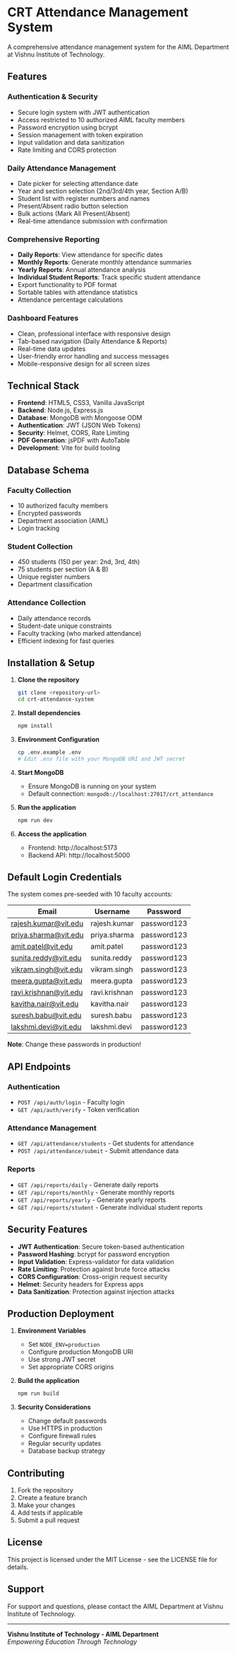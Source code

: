 # CRT Attendance Management System

A comprehensive attendance management system for the AIML Department at Vishnu Institute of Technology.

## Features

### Authentication & Security
- Secure login system with JWT authentication
- Access restricted to 10 authorized AIML faculty members
- Password encryption using bcrypt
- Session management with token expiration
- Input validation and data sanitization
- Rate limiting and CORS protection

### Daily Attendance Management
- Date picker for selecting attendance date
- Year and section selection (2nd/3rd/4th year, Section A/B)
- Student list with register numbers and names
- Present/Absent radio button selection
- Bulk actions (Mark All Present/Absent)
- Real-time attendance submission with confirmation

### Comprehensive Reporting
- **Daily Reports**: View attendance for specific dates
- **Monthly Reports**: Generate monthly attendance summaries
- **Yearly Reports**: Annual attendance analysis
- **Individual Student Reports**: Track specific student attendance
- Export functionality to PDF format
- Sortable tables with attendance statistics
- Attendance percentage calculations

### Dashboard Features
- Clean, professional interface with responsive design
- Tab-based navigation (Daily Attendance & Reports)
- Real-time data updates
- User-friendly error handling and success messages
- Mobile-responsive design for all screen sizes

## Technical Stack

- **Frontend**: HTML5, CSS3, Vanilla JavaScript
- **Backend**: Node.js, Express.js
- **Database**: MongoDB with Mongoose ODM
- **Authentication**: JWT (JSON Web Tokens)
- **Security**: Helmet, CORS, Rate Limiting
- **PDF Generation**: jsPDF with AutoTable
- **Development**: Vite for build tooling

## Database Schema

### Faculty Collection
- 10 authorized faculty members
- Encrypted passwords
- Department association (AIML)
- Login tracking

### Student Collection
- 450 students (150 per year: 2nd, 3rd, 4th)
- 75 students per section (A & B)
- Unique register numbers
- Department classification

### Attendance Collection
- Daily attendance records
- Student-date unique constraints
- Faculty tracking (who marked attendance)
- Efficient indexing for fast queries

## Installation & Setup

1. **Clone the repository**
   ```bash
   git clone <repository-url>
   cd crt-attendance-system
   ```

2. **Install dependencies**
   ```bash
   npm install
   ```

3. **Environment Configuration**
   ```bash
   cp .env.example .env
   # Edit .env file with your MongoDB URI and JWT secret
   ```

4. **Start MongoDB**
   - Ensure MongoDB is running on your system
   - Default connection: `mongodb://localhost:27017/crt_attendance`

5. **Run the application**
   ```bash
   npm run dev
   ```

6. **Access the application**
   - Frontend: http://localhost:5173
   - Backend API: http://localhost:5000

## Default Login Credentials

The system comes pre-seeded with 10 faculty accounts:

| Email | Username | Password |
|-------|----------|----------|
| rajesh.kumar@vit.edu | rajesh.kumar | password123 |
| priya.sharma@vit.edu | priya.sharma | password123 |
| amit.patel@vit.edu | amit.patel | password123 |
| sunita.reddy@vit.edu | sunita.reddy | password123 |
| vikram.singh@vit.edu | vikram.singh | password123 |
| meera.gupta@vit.edu | meera.gupta | password123 |
| ravi.krishnan@vit.edu | ravi.krishnan | password123 |
| kavitha.nair@vit.edu | kavitha.nair | password123 |
| suresh.babu@vit.edu | suresh.babu | password123 |
| lakshmi.devi@vit.edu | lakshmi.devi | password123 |

**Note**: Change these passwords in production!

## API Endpoints

### Authentication
- `POST /api/auth/login` - Faculty login
- `GET /api/auth/verify` - Token verification

### Attendance Management
- `GET /api/attendance/students` - Get students for attendance
- `POST /api/attendance/submit` - Submit attendance data

### Reports
- `GET /api/reports/daily` - Generate daily reports
- `GET /api/reports/monthly` - Generate monthly reports
- `GET /api/reports/yearly` - Generate yearly reports
- `GET /api/reports/student` - Generate individual student reports

## Security Features

- **JWT Authentication**: Secure token-based authentication
- **Password Hashing**: bcrypt for password encryption
- **Input Validation**: Express-validator for data validation
- **Rate Limiting**: Protection against brute force attacks
- **CORS Configuration**: Cross-origin request security
- **Helmet**: Security headers for Express apps
- **Data Sanitization**: Protection against injection attacks

## Production Deployment

1. **Environment Variables**
   - Set `NODE_ENV=production`
   - Configure production MongoDB URI
   - Use strong JWT secret
   - Set appropriate CORS origins

2. **Build the application**
   ```bash
   npm run build
   ```

3. **Security Considerations**
   - Change default passwords
   - Use HTTPS in production
   - Configure firewall rules
   - Regular security updates
   - Database backup strategy

## Contributing

1. Fork the repository
2. Create a feature branch
3. Make your changes
4. Add tests if applicable
5. Submit a pull request

## License

This project is licensed under the MIT License - see the LICENSE file for details.

## Support

For support and questions, please contact the AIML Department at Vishnu Institute of Technology.

---

**Vishnu Institute of Technology - AIML Department**  
*Empowering Education Through Technology*